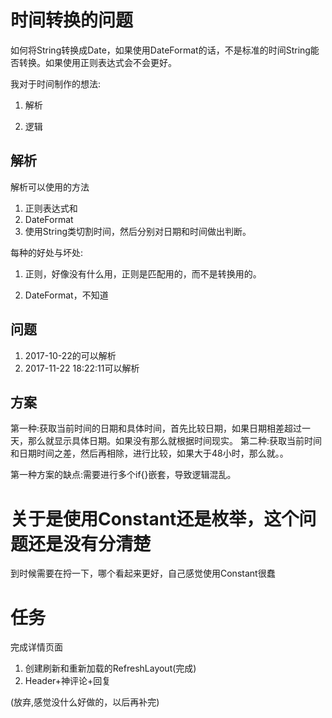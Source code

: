 # 时间转换的问题

如何将String转换成Date，如果使用DateFormat的话，不是标准的时间String能否转换。如果使用正则表达式会不会更好。

我对于时间制作的想法:

1. 解析

2. 逻辑

## 解析

解析可以使用的方法

1. 正则表达式和
2. DateFormat
3. 使用String类切割时间，然后分别对日期和时间做出判断。

每种的好处与坏处:

1. 正则，好像没有什么用，正则是匹配用的，而不是转换用的。

2. DateFormat，不知道

## 问题

1. 2017-10-22的可以解析
2. 2017-11-22 18:22:11可以解析

## 方案

第一种:获取当前时间的日期和具体时间，首先比较日期，如果日期相差超过一天，那么就显示具体日期。如果没有那么就根据时间现实。
第二种:获取当前时间和日期时间之差，然后再相除，进行比较，如果大于48小时，那么就。。

第一种方案的缺点:需要进行多个if{}嵌套，导致逻辑混乱。

# 关于是使用Constant还是枚举，这个问题还是没有分清楚

到时候需要在捋一下，哪个看起来更好，自己感觉使用Constant很蠢

# 任务

完成详情页面

1. 创建刷新和重新加载的RefreshLayout(完成)
2. Header+神评论+回复

(放弃,感觉没什么好做的，以后再补完)

